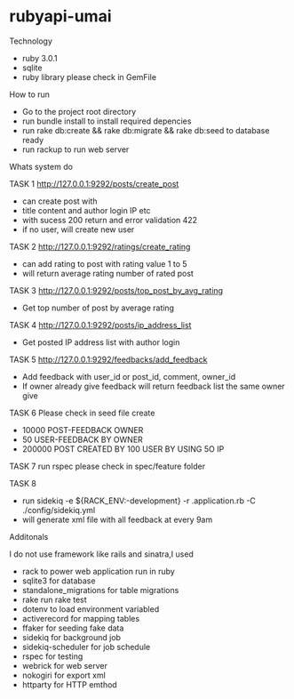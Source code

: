 # rubyapi-umai

Technology
- ruby 3.0.1
- sqlite
- ruby library please check in GemFile

How to run
- Go to the project root directory
- run bundle install to install required depencies
- run rake db:create && rake db:migrate && rake db:seed to database ready
- run rackup to run web server

Whats system do

TASK 1 http://127.0.0.1:9292/posts/create_post
 - can create post with 
 - title content and author login IP etc
 - with sucess 200 return and error validation 422
 - if no user, will create new user

TASK 2 http://127.0.0.1:9292/ratings/create_rating
  - can add rating to post with rating value 1 to 5
  - will return average rating number of rated post

TASK 3 http://127.0.0.1:9292/posts/top_post_by_avg_rating
  - Get top number of post by average rating

TASK 4 http://127.0.0.1:9292/posts/ip_address_list
 - Get posted IP address list with author login

TASK 5 http://127.0.0.1:9292/feedbacks/add_feedback
 - Add feedback with user_id or post_id, comment, owner_id
 - If owner already give feedback will return feedback list the same owner give

TASK 6 Please check in seed file
create
  - 10000 POST-FEEDBACK OWNER
  - 50 USER-FEEDBACK BY OWNER
  - 200000 POST CREATED BY 100 USER BY USING 5O IP

TASK 7 run rspec
 please check in spec/feature folder
 
TASK 8 
- run sidekiq -e ${RACK_ENV:-development} -r .application.rb -C ./config/sidekiq.yml
- will generate xml file with all feedback at every 9am

Additonals

I do not use framework like rails and sinatra,I used
- rack to power web application run in ruby
- sqlite3 for database
- standalone_migrations for table migrations
- rake run rake test
- dotenv to load environment variabled
- activerecord for mapping tables
- ffaker for seeding fake data
- sidekiq for background job 
- sidekiq-scheduler for job schedule 
- rspec for testing
- webrick for web server
- nokogiri for export xml
- httparty for HTTP emthod
